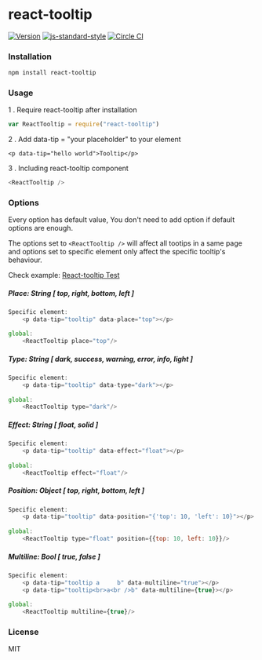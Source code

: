 # react-tooltip
[![Version](http://img.shields.io/npm/v/react-tooltip.svg)](https://www.npmjs.org/package/react-tooltip)
[![js-standard-style](https://img.shields.io/badge/code%20style-standard-brightgreen.svg?style=flat)](https://github.com/feross/standard)
[![Circle CI](https://circleci.com/gh/wwayne/react-tooltip/tree/master.svg?style=svg)](https://circleci.com/gh/wwayne/react-tooltip/tree/master)



### Installation

```sh
npm install react-tooltip
```

### Usage

1 . Require react-tooltip after installation

```js
var ReactTooltip = require("react-tooltip")
```

2 . Add data-tip = "your placeholder" to your element

	<p data-tip="hello world">Tooltip</p>

3 . Including react-tooltip component


```js
<ReactTooltip />
```


### Options
Every option has default value, You don't need to add option if default options are enough. 

The options set to `<ReactTooltip />` will affect all tootips in a same page and options set to specific element only affect the specific tooltip's behaviour.

Check example:  [React-tooltip Test](http://wwayne.github.io/react-tooltip)

##### Place: String [ top, right, bottom, left ]

```js
Specific element:
	<p data-tip="tooltip" data-place="top"></p>

global:	
	<ReactTooltip place="top"/>
```
##### Type: String [ dark, success, warning, error, info, light ]

```js
Specific element:
	<p data-tip="tooltip" data-type="dark"></p>
		
global:	
	<ReactTooltip type="dark"/>
```
##### Effect: String [ float, solid ]

```js
Specific element:
	<p data-tip="tooltip" data-effect="float"></p>
	
global:	
	<ReactTooltip effect="float"/>
```

##### Position: Object [ top, right, bottom, left ]

```js
Specific element:
	<p data-tip="tooltip" data-position="{'top': 10, 'left': 10}"></p>
	
global:	
	<ReactTooltip type="float" position={{top: 10, left: 10}}/>
```

##### Multiline: Bool [ true, false ]

```js
Specific element:
	<p data-tip="tooltip a     b" data-multiline="true"></p>
	<p data-tip="tooltip<br>a<br />b" data-multiline={true}></p>
	
global:	
	<ReactTooltip multiline={true}/>
```


### License

MIT

